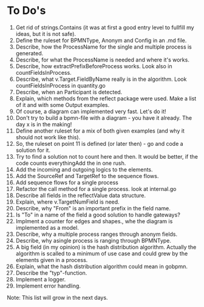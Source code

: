 # To Do's

1. Get rid of strings.Contains (it was at first a good entry level to fullfill my ideas, but it is not safe).
2. Define the ruleset for BPMNType, Anonym and Config in an .md file.
3. Describe, how the ProcessName for the single and multiple process is generated.
4. Describe, for what the ProcessName is needed and where it's works.
5. Describe, how extractPrefixBeforeProcess works. Look also in countFieldsInProcess.
6. Describe, what v.Target.FieldByName really is in the algorithm. Look countFieldsInProcess in quantity.go
7. Describe, when an Participant is detected.
8. Explain, which methods from the reflect package were used. Make a list of it and with some Output examples.
9. Of course, a diagram can implemented very fast. Let's do it!
10. Don't try to build a bpmn-file with a diagram - you have it already. The day x is in the making!
11. Define another ruleset for a mix of both given examples (and why it should not work like this).
12. So, the ruleset on point 11 is defined (or later then) - go and code a solution for it.
13. Try to find a solution not to count here and then. It would be better, if the code counts everythingAdd the in one rush.
14. Add the incoming and outgoing logics to the elements.
15. Add the SourceRef and TargetRef to the sequence flows.
16. Add sequence flows for a single process
17. Refactor the call method for a single process. look at internal.go
18. Describe all fields in the reflectValue data structure.
19. Explain, where v.TargetNumField is need.
20. Describe, why "From" is an important prefix in the field name.
21. Is "To" in a name of the field a good solution to handle gateways?
22. Implment a counter for edges and shapes., whe the diagram is implemented as a model.
23. Describe, why a multiple process ranges through anonym fields.
24. Describe, why asingle process is ranging through BPMNType.
25. A big field (in my opinion) is the hash distribution algorithm. Actually the algorithm is scalled to a minimum of use case and could grew by the elements given in a process.
26. Explain, what the hash distribution algorithm could mean in gobpmn.
27. Describe the "typ"-function.
28. Implement a logger.
29. Implement error handling.

Note: This list will grow in the next days.
